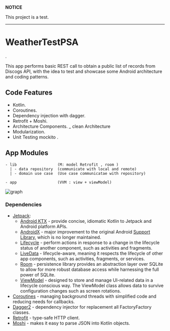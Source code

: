 **NOTICE**

This project is a test.

---

# WeatherTestPSA
.

This app performs basic REST call to obtain a public list of records from Discogs API,
with the idea to test and showcase some Android architecture and coding
patterns.

## Code Features

- Kotlin.
- Coroutines.
- Dependency injection with dagger.
- Retrofit + Moshi.
- Architecture Components.
_ clean Architecture
- Modularization.
- Unit Testing mockito .

## App Modules

```
- lib                  (M: model Retrofit , room )
  | - data repository  (communicate with local and remote)
  | - domain use case  (Use case communicatae with repository)

- app                  (VVM : view + viewModel)

```

![graph](https://i.ibb.co/cxdLcq6/Capture-d-e-cran-2020-07-28-a-12-03-06.png)

### Dependencies

-   [Jetpack](https://developer.android.com/jetpack):
    -   [Android KTX](https://developer.android.com/kotlin/ktx.html) - provide concise, idiomatic Kotlin to Jetpack and Android platform APIs.
    -   [AndroidX](https://developer.android.com/jetpack/androidx) - major improvement to the original Android [Support Library](https://developer.android.com/topic/libraries/support-library/index), which is no longer maintained.
    -   [Lifecycle](https://developer.android.com/topic/libraries/architecture/lifecycle) - perform actions in response to a change in the lifecycle status of another component, such as activities and fragments.
    -   [LiveData](https://developer.android.com/topic/libraries/architecture/livedata) - lifecycle-aware, meaning it respects the lifecycle of other app components, such as activities, fragments, or services.
    -   [Room](https://developer.android.com/topic/libraries/architecture/room) - persistence library provides an abstraction layer over SQLite to allow for more robust database access while harnessing the full power of SQLite.
    -   [ViewModel](https://developer.android.com/topic/libraries/architecture/viewmodel) - designed to store and manage UI-related data in a lifecycle conscious way. The ViewModel class allows data to survive configuration changes such as screen rotations.
-   [Coroutines](https://kotlinlang.org/docs/reference/coroutines-overview.html) - managing background threads with simplified code and reducing needs for callbacks.
-   [Dagger2](https://dagger.dev/) - dependency injector for replacement all FactoryFactory classes.
-   [Retrofit](https://square.github.io/retrofit/) - type-safe HTTP client.
-   [Moshi](https://github.com/square/moshi) - makes it easy to parse JSON into Kotlin objects.
```
